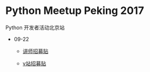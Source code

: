 # Python Meetup Peking 2017

Python 开发者活动北京站

* 09-22

    * [讲师招募贴](09-22/讲师招募贴.md)
    
    * [v站招募贴](09-22/v站招募贴.md)